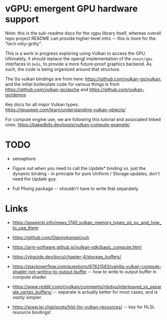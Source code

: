 # vGPU: emergent GPU hardware support

Note: this is the sub-readme docs for the vgpu library itself, whereas overall repo project README can provide higher-level intro -- this is more for the "tech nitty-gritty".

This is a work in progress exploring using Vulkan to access the GPU.  Ultimately, it should replace the opengl implementation of the `oswin/gpu` interfaces in `GoGi`, to provide a more future-proof graphics backend.  As such, the code is being organized around that structure.

The Go vulkan bindings are from here: https://github.com/vulkan-go/vulkan, and the initial boilerplate code for various things is from https://github.com/vulkan-go/asche and https://github.com/vulkan-go/demos

Key docs for all major Vulkan types: https://gpuopen.com/learn/understanding-vulkan-objects/

For compute engine use, we are following this tutorial and associated linked ones:
https://bakedbits.dev/posts/vulkan-compute-example/

# TODO

* semaphore

* Figure out when you need to call the Update* binding vs. just the dynamic binding - in principle for pure Uniform / Storage updates, don't need the Update guy.

* Full Phong package -- shouldn't have to write that separately.

# Links

* https://asawicki.info/news_1740_vulkan_memory_types_on_pc_and_how_to_use_them
* https://github.com/Glavnokoman/vuh
* https://arm-software.github.io/vulkan-sdk/basic_compute.html
* https://vkguide.dev/docs/chapter-4/storage_buffers/

* https://stackoverflow.com/questions/67831583/vanilla-vulkan-compute-shader-not-writing-to-output-buffer -- how to write to output buffer in compute shader.

* https://www.reddit.com/r/vulkan/comments/rtpdvu/interleaved_vs_separate_vertex_buffers/ -- separate is actually better for most cases, and is *vastly* simpler.

* https://www.lei.chat/posts/hlsl-for-vulkan-resources/ -- key for HLSL resource bindings!
